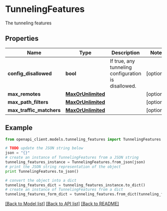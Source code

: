 # TunnelingFeatures

The tunneling features

## Properties

Name | Type | Description | Notes
------------ | ------------- | ------------- | -------------
**config_disallowed** | **bool** | If true, any tunneling configuration is disallowed.  | [optional] 
**max_remotes** | [**MaxOrUnlimited**](MaxOrUnlimited.md) |  | [optional] 
**max_path_filters** | [**MaxOrUnlimited**](MaxOrUnlimited.md) |  | [optional] 
**max_traffic_matchers** | [**MaxOrUnlimited**](MaxOrUnlimited.md) |  | [optional] 

## Example

```python
from openapi_client.models.tunneling_features import TunnelingFeatures

# TODO update the JSON string below
json = "{}"
# create an instance of TunnelingFeatures from a JSON string
tunneling_features_instance = TunnelingFeatures.from_json(json)
# print the JSON string representation of the object
print TunnelingFeatures.to_json()

# convert the object into a dict
tunneling_features_dict = tunneling_features_instance.to_dict()
# create an instance of TunnelingFeatures from a dict
tunneling_features_form_dict = tunneling_features.from_dict(tunneling_features_dict)
```
[[Back to Model list]](../README.md#documentation-for-models) [[Back to API list]](../README.md#documentation-for-api-endpoints) [[Back to README]](../README.md)


